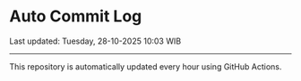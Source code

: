 # Auto Commit Log

Last updated: Tuesday, 28-10-2025 10:03 WIB

---

This repository is automatically updated every hour using GitHub Actions.
